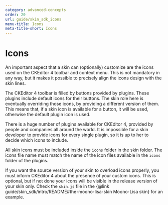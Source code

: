 ```yaml
---
category: advanced-concepts
order: 20
url: guide/skin_sdk_icons
menu-title: Icons
meta-title-short: Icons
---
```

<!--
Copyright (c) 2003-2022, CKSource Holding sp. z o.o. All rights reserved.
For licensing, see LICENSE.md.
-->

# Icons

An important aspect that a skin can (optionally) customize are the icons used on the CKEditor 4 toolbar and context menu. This is not mandatory in any way, but it makes it possible to precisely align the icons design with the skin lines.

The CKEditor 4 toolbar is filled by buttons provided by plugins. These plugins include default icons for their buttons. The skin role here is eventually overriding those icons, by providing a different version of them. This means that, if a skin icon is available for a button, it will be used, otherwise the default plugin icon is used.

There is a huge number of plugins available for CKEditor 4, provided by people and companies all around the world. It is impossible for a skin developer to provide icons for every single plugin, so it is up to her to decide which icons to include.

All skin icons must be included inside the `icons` folder in the skin folder. The icons file name must match the name of the icon files available in the `icons` folder of the plugins.

If you want the source version of your skin to overload icons properly, you must inform CKEditor 4 about the presence of your custom icons. This is optional, but if not done your icons will be visible in the release version of your skin only. Check the `skin.js` file in the {@link guide/skin_sdk/intro/README#the-moono-lisa-skin Moono-Lisa skin} for an example.
